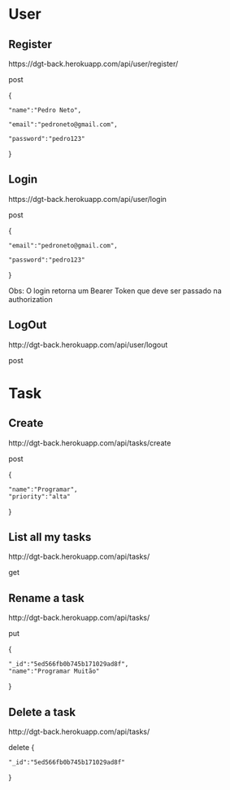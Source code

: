 # User

## Register

https://<span></span>dgt-back.herokuapp.com/api/user/register/

post

{
	
	"name":"Pedro Neto",

	"email":"pedroneto@gmail.com",

	"password":"pedro123"

}

## Login

https://<span></span>dgt-back.herokuapp.com/api/user/login

post

{
	
	"email":"pedroneto@gmail.com",

	"password":"pedro123"

}

Obs: O login retorna um Bearer Token que deve ser passado na authorization

## LogOut
http://<span></span>dgt-back.herokuapp.com/api/user/logout

post

# Task

## Create

http://<span></span>dgt-back.herokuapp.com/api/tasks/create

post

{

	"name":"Programar",
	"priority":"alta"
	
}

## List all my tasks

http://<span></span>dgt-back.herokuapp.com/api/tasks/

get

## Rename a task

http://<span></span>dgt-back.herokuapp.com/api/tasks/

put

{

	"_id":"5ed566fb0b745b171029ad8f",
	"name":"Programar Muitão"
	
}

## Delete a task

http://<span></span>dgt-back.herokuapp.com/api/tasks/

delete
{

	"_id":"5ed566fb0b745b171029ad8f"
	
}
